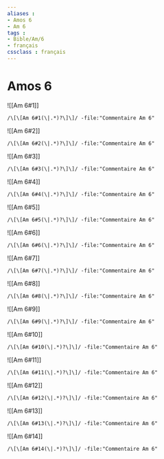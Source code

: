 ```yaml
---
aliases : 
- Amos 6
- Am 6
tags : 
- Bible/Am/6
- français
cssclass : français
---
```


# Amos 6

![[Am 6#1]]

```query
/\[\[Am 6#1(\|.*)?\]\]/ -file:"Commentaire Am 6"
```

![[Am 6#2]]

```query
/\[\[Am 6#2(\|.*)?\]\]/ -file:"Commentaire Am 6"
```

![[Am 6#3]]

```query
/\[\[Am 6#3(\|.*)?\]\]/ -file:"Commentaire Am 6"
```

![[Am 6#4]]

```query
/\[\[Am 6#4(\|.*)?\]\]/ -file:"Commentaire Am 6"
```

![[Am 6#5]]

```query
/\[\[Am 6#5(\|.*)?\]\]/ -file:"Commentaire Am 6"
```

![[Am 6#6]]

```query
/\[\[Am 6#6(\|.*)?\]\]/ -file:"Commentaire Am 6"
```

![[Am 6#7]]

```query
/\[\[Am 6#7(\|.*)?\]\]/ -file:"Commentaire Am 6"
```

![[Am 6#8]]

```query
/\[\[Am 6#8(\|.*)?\]\]/ -file:"Commentaire Am 6"
```

![[Am 6#9]]

```query
/\[\[Am 6#9(\|.*)?\]\]/ -file:"Commentaire Am 6"
```

![[Am 6#10]]

```query
/\[\[Am 6#10(\|.*)?\]\]/ -file:"Commentaire Am 6"
```

![[Am 6#11]]

```query
/\[\[Am 6#11(\|.*)?\]\]/ -file:"Commentaire Am 6"
```

![[Am 6#12]]

```query
/\[\[Am 6#12(\|.*)?\]\]/ -file:"Commentaire Am 6"
```

![[Am 6#13]]

```query
/\[\[Am 6#13(\|.*)?\]\]/ -file:"Commentaire Am 6"
```

![[Am 6#14]]

```query
/\[\[Am 6#14(\|.*)?\]\]/ -file:"Commentaire Am 6"
```

